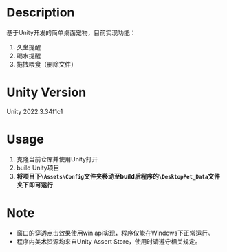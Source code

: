 # Description
基于Unity开发的简单桌面宠物，目前实现功能：
1. 久坐提醒
2. 喝水提醒
3. 拖拽喂食（删除文件）

# Unity Version
Unity 2022.3.34f1c1

# Usage
1. 克隆当前仓库并使用Unity打开
2. build Unity项目
3. **将项目下`\Assets\Config`文件夹移动至build后程序的`\DesktopPet_Data`文件夹下即可运行**

# Note
- 窗口的穿透点击效果使用win api实现，程序仅能在Windows下正常运行。
- 程序内美术资源均来自Unity Assert Store，使用时请遵守相关规定。